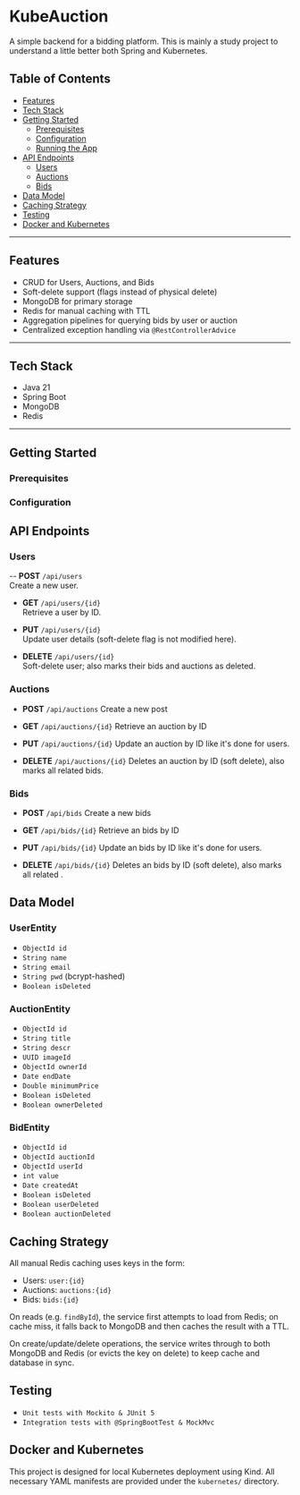 
# KubeAuction

A simple backend for a bidding platform. This is mainly a study project to understand a little better both Spring and Kubernetes.

## Table of Contents

- [Features](#features)  
- [Tech Stack](#tech-stack)  
- [Getting Started](#getting-started)  
  - [Prerequisites](#prerequisites)  
  - [Configuration](#configuration)  
  - [Running the App](#running-the-app)  
- [API Endpoints](#api-endpoints)  
  - [Users](#users)  
  - [Auctions](#auctions)  
  - [Bids](#bids)  
- [Data Model](#data-model)  
- [Caching Strategy](#caching-strategy)  
- [Testing](#testing)
- [Docker and Kubernetes](#docker-and-kubernetes)  
---

## Features

- CRUD for Users, Auctions, and Bids  
- Soft-delete support (flags instead of physical delete)  
- MongoDB for primary storage  
- Redis for manual caching with TTL  
- Aggregation pipelines for querying bids by user or auction  
- Centralized exception handling via `@RestControllerAdvice`  

---

## Tech Stack

- Java 21 
- Spring Boot  
- MongoDB  
- Redis  

---

## Getting Started

### Prerequisites

### Configuration

## API Endpoints
    
### Users

-- **POST** `/api/users`  
  Create a new user.

- **GET** `/api/users/{id}`  
  Retrieve a user by ID.

- **PUT** `/api/users/{id}`  
  Update user details (soft-delete flag is not modified here).

- **DELETE** `/api/users/{id}`  
  Soft-delete user; also marks their bids and auctions as deleted.

### Auctions

- **POST** `/api/auctions`
  Create a new post

- **GET** `/api/auctions/{id}`
  Retrieve an auction by ID

- **PUT** `/api/auctions/{id}`
  Update an auction by ID like it's done for users.

- **DELETE** `/api/auctions/{id}`
  Deletes an auction by ID (soft delete), also marks all related bids.

### Bids
- **POST** `/api/bids`
  Create a new bids 

- **GET** `/api/bids/{id}`
  Retrieve an bids by ID

- **PUT** `/api/bids/{id}`
  Update an bids by ID like it's done for users.

- **DELETE** `/api/bids/{id}`
  Deletes an bids by ID (soft delete), also marks all related .

## Data Model

### UserEntity
- `ObjectId id`  
- `String name`  
- `String email`  
- `String pwd` (bcrypt-hashed)  
- `Boolean isDeleted`  

### AuctionEntity
- `ObjectId id`  
- `String title`  
- `String descr`  
- `UUID imageId`  
- `ObjectId ownerId`  
- `Date endDate`  
- `Double minimumPrice`  
- `Boolean isDeleted`  
- `Boolean ownerDeleted`  

### BidEntity
- `ObjectId id`  
- `ObjectId auctionId`  
- `ObjectId userId`  
- `int value`  
- `Date createdAt`  
- `Boolean isDeleted`  
- `Boolean userDeleted`  
- `Boolean auctionDeleted`  

## Caching Strategy

All manual Redis caching uses keys in the form:

- Users: `user:{id}`
- Auctions: `auctions:{id}`
- Bids: `bids:{id}`

On reads (e.g. `findById`), the service first attempts to load from Redis; on cache miss, it falls back to MongoDB and then caches the result with a TTL.

On create/update/delete operations, the service writes through to both MongoDB and Redis (or evicts the key on delete) to keep cache and database in sync.

## Testing
- `Unit tests with Mockito & JUnit 5`
- `Integration tests with @SpringBootTest & MockMvc`

## Docker and Kubernetes

This project is designed for local Kubernetes deployment using Kind. All necessary YAML manifests are provided under the `kubernetes/` directory.
